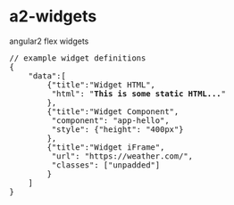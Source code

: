 # a2-widgets
angular2 flex widgets

<pre>
// example widget definitions
{
    "data":[
        {"title":"Widget HTML",
         "html": "<b>This is some static HTML...</b>"
        },
        {"title":"Widget Component",
         "component": "app-hello",
         "style": {"height": "400px"}
        },
        {"title":"Widget iFrame",
         "url": "https://weather.com/",
         "classes": ["unpadded"]
        }
    ]
}
</pre>

